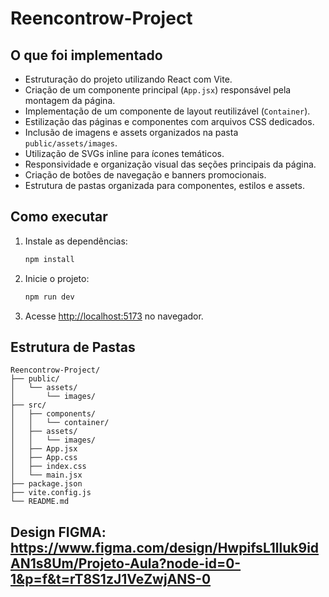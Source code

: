 # Reencontrow-Project

## O que foi implementado

- Estruturação do projeto utilizando React com Vite.
- Criação de um componente principal (`App.jsx`) responsável pela montagem da página.
- Implementação de um componente de layout reutilizável (`Container`).
- Estilização das páginas e componentes com arquivos CSS dedicados.
- Inclusão de imagens e assets organizados na pasta `public/assets/images`.
- Utilização de SVGs inline para ícones temáticos.
- Responsividade e organização visual das seções principais da página.
- Criação de botões de navegação e banners promocionais.
- Estrutura de pastas organizada para componentes, estilos e assets.

## Como executar

1. Instale as dependências:
   ```bash
   npm install
   ```
2. Inicie o projeto:
   ```bash
   npm run dev
   ```
3. Acesse [http://localhost:5173](http://localhost:5173) no navegador.

## Estrutura de Pastas

```
Reencontrow-Project/
├── public/
│   └── assets/
│       └── images/
├── src/
│   ├── components/
│   │   └── container/
│   ├── assets/
│   │   └── images/
│   ├── App.jsx
│   ├── App.css
│   ├── index.css
│   └── main.jsx
├── package.json
├── vite.config.js
└── README.md
```
Design FIGMA: https://www.figma.com/design/HwpifsL1lluk9idAN1s8Um/Projeto-Aula?node-id=0-1&p=f&t=rT8S1zJ1VeZwjANS-0
---
